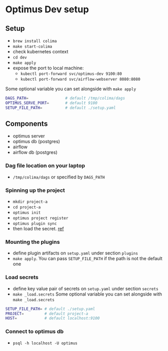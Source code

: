 
# Optimus Dev setup

## Setup
+ `brew install colima`
+ `make start-colima`
+ check kubernetes context
+ `cd dev`
+ `make apply`
+ expose the port to local machine:
    + `kubectl port-forward svc/optimus-dev 9100:80`
    + `kubectl port-forward svc/airflow-webserver 8080:8080`

Some optional variable you can set alongside with `make apply`
```sh
DAGS_PATH=                # default /tmp/colima/dags
OPTIMUS_SERVE_PORT=       # default 9100
SETUP_FILE_PATH=          # default ./setup.yaml
```

## Components
+ optimus server
+ optimus db (postgres)
+ airflow 
+ airflow db (postgres)

### Dag file location on your laptop
+ `/tmp/colima/dags` or specified by `DAGS_PATH`

### Spinning up the project
+ `mkdir project-a`
+ `cd project-a`
+ `optimus init`
+ `optimus project register`
+ `optimus plugin sync`
+ then load the secret. [ref](#load-secrets)

### Mounting the plugins
+ define plugin artifacts on `setup.yaml` under section `plugins`
+ `make apply`. You can pass `SETUP_FILE_PATH` if the path is not the default one

### Load secrets
+ define key value pair of secrets on `setup.yaml` under section `secrets`
+ `make _load.secrets`
Some optional variable you can set alongside with `make _load.secrets`
```sh
SETUP_FILE_PATH= # default ./setup.yaml
PROJECT=         # default project-a
HOST=            # default localhost:9100
```

### Connect to optimus db
+ `psql -h localhost -U optimus`


